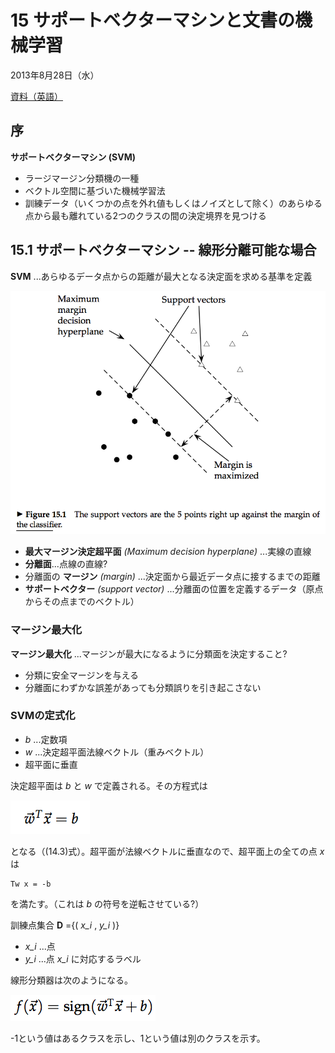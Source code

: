 15 サポートベクターマシンと文書の機械学習
==========================================

2013年8月28日（水）

[資料（英語）](http://nlp.stanford.edu/IR-book/pdf/15svm.pdf)


序
--

__サポートベクターマシン (SVM)__

- ラージマージン分類機の一種
- ベクトル空間に基づいた機械学習法
- 訓練データ（いくつかの点を外れ値もしくはノイズとして除く）のあらゆる点から最も離れている2つのクラスの間の決定境界を見つける


15.1 サポートベクターマシン -- 線形分離可能な場合
--------------------------------------------------

__SVM__ ...あらゆるデータ点からの距離が最大となる決定面を求める基準を定義

![サポートベクターは、分類器のマージンのすぐそばにある5点である。](./15/fig15.1.png)

- __最大マージン決定超平面__ _(Maximum decision hyperplane)_ ...実線の直線
- __分離面__...点線の直線?
- 分離面の __マージン__ _(margin)_ ...決定面から最近データ点に接するまでの距離
- __サポートベクター__ _(support vector)_ ...分離面の位置を定義するデータ（原点からその点までのベクトル）


### マージン最大化

__マージン最大化__ ...マージンが最大になるように分類面を決定すること?

- 分類に安全マージンを与える
 - 分離面にわずかな誤差があっても分類誤りを引き起こさない


### SVMの定式化

- _b_ ...定数項
- _w_ ...決定超平面法線ベクトル（重みベクトル）
 - 超平面に垂直

決定超平面は _b_ と _w_ で定義される。その方程式は

![(14.3)式 決定超平面の定義](./14/eq14.3.png)

となる（(14.3)式）。超平面が法線ベクトルに垂直なので、超平面上の全ての点 _x_ は

    Tw x = -b

を満たす。（これは _b_ の符号を逆転させている?）

訓練点集合 __D__ ={( _x\_i_ , _y\_i_ )}

- _x\_i_ ...点
- _y\_i_ ...点 _x\_i_ に対応するラベル

線形分類器は次のようになる。

![(15.1)式 線形分類器](./15/eq15.1.png)

-1という値はあるクラスを示し、1という値は別のクラスを示す。
